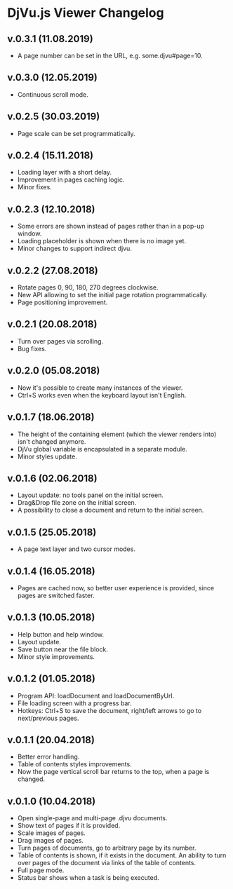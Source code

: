 # DjVu.js Viewer Changelog

## v.0.3.1 (11.08.2019)
- A page number can be set in the URL, e.g. some.djvu#page=10.

## v.0.3.0 (12.05.2019)
- Continuous scroll mode.

## v.0.2.5 (30.03.2019)
- Page scale can be set programmatically.

## v.0.2.4 (15.11.2018)

- Loading layer with a short delay. 
- Improvement in pages caching logic. 
- Minor fixes. 

## v.0.2.3 (12.10.2018)

- Some errors are shown instead of pages rather than in a pop-up window.
- Loading placeholder is shown when there is no image yet.
- Minor changes to support indirect djvu.

## v.0.2.2 (27.08.2018)

- Rotate pages 0, 90, 180, 270 degrees clockwise.
- New API allowing to set the initial page rotation programmatically. 
- Page positioning improvement.

## v.0.2.1 (20.08.2018)

- Turn over pages via scrolling.
- Bug fixes. 

## v.0.2.0 (05.08.2018)

- Now it's possible to create many instances of the viewer.
- Ctrl+S works even when the keyboard layout isn't English.

## v.0.1.7 (18.06.2018)

- The height of the containing element (which the viewer renders into) isn't changed anymore.
- DjVu global variable is encapsulated in a separate module.
- Minor styles update.

## v.0.1.6 (02.06.2018)

- Layout update: no tools panel on the initial screen.
- Drag&Drop file zone on the initial screen.
- A possibility to close a document and return to the initial screen.

## v.0.1.5 (25.05.2018)

- A page text layer and two cursor modes. 

## v.0.1.4 (16.05.2018)

- Pages are cached now, so better user experience is provided, since pages are switched faster. 

## v.0.1.3 (10.05.2018)

- Help button and help window.
- Layout update.
- Save button near the file block.
- Minor style improvements. 

## v.0.1.2 (01.05.2018)

- Program API: loadDocument and loadDocumentByUrl.
- File loading screen with a progress bar.
- Hotkeys: Ctrl+S to save the document, right/left arrows to go to next/previous pages. 

## v.0.1.1 (20.04.2018)

- Better error handling.
- Table of contents styles improvements.
- Now the page vertical scroll bar returns to the top, when a page is changed.

## v.0.1.0 (10.04.2018)

- Open single-page and multi-page .djvu documents.
- Show text of pages if it is provided.
- Scale images of pages. 
- Drag images of pages.
- Turn pages of documents, go to arbitrary page by its number.
- Table of contents is shown, if it exists in the document. An ability to turn over pages of the document via links of the table of contents.
- Full page mode.
- Status bar shows when a task is being executed.